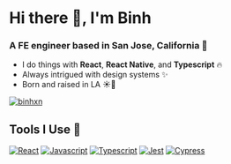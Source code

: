 <h1>Hi there 👋, I'm Binh</h1>
<h3>A FE engineer based in San Jose, California 🌲</h3>

- I do things with **React**, **React Native**, and **Typescript** 🔥
- Always intrigued with design systems ✨
- Born and raised in LA ☀️🌴
<!-- - Making my way through Cypress 🛠️ -->


<a href="https://github.com/binhxn/binhxn"><img align="center" src="https://github-readme-stats.vercel.app/api?username=binhxn&show_icons=true" alt="binhxn" /></a>

## Tools I Use 🧰

[![React](https://img.shields.io/badge/react-black?style=for-the-badge&logo=react)](https://reactjs.org/)
[![Javascript](https://img.shields.io/badge/javascript-black?style=for-the-badge&logo=javascript)](https://developer.mozilla.org/en-US/docs/Web/JavaScript/)
[![Typescript](https://img.shields.io/badge/typescript-black?style=for-the-badge&logo=typescript)](https://www.typescriptlang.org/)
[![Jest](https://img.shields.io/badge/jest-black?style=for-the-badge&logo=jest)](https://jestjs.io/)
[![Cypress](https://img.shields.io/badge/cypress-black?style=for-the-badge&logo=cypress)](https://www.cypress.io/)



<!--

## Book List 📚

- [Web Scalability for Startup Engineers](https://www.amazon.com/Scalability-Startup-Engineers-Artur-Ejsmont/dp/0071843655)
- [EMPOWERED: Ordinary People, Extraordinary Products](https://www.amazon.com/EMPOWERED-Ordinary-Extraordinary-Products-Silicon/dp/111969129X/ref=pd_sbs_14_1/141-6017459-7625457?_encoding=UTF8&pd_rd_i=111969129X&pd_rd_r=a07aab61-036b-42a0-9d6f-6b85d74f42d8&pd_rd_w=n2tBs&pd_rd_wg=u3cpu&pf_rd_p=ed1e2146-ecfe-435e-b3b5-d79fa072fd58&pf_rd_r=A8PHZ90KFRE9FXKEJWHJ&psc=1&refRID=A8PHZ90KFRE9FXKEJWHJ)
- [INSPIRED: How to Create Tech Products Customers Love](https://www.amazon.com/INSPIRED-Create-Tech-Products-Customers/dp/1119387507/ref=pd_sbs_1?pd_rd_w=oO7IR&pf_rd_p=3ec6a47e-bf65-49f8-80f7-0d7c7c7ce2ca&pf_rd_r=P4GMC10J0J0XPHKVJF40&pd_rd_r=d6022ace-0db7-466d-b520-8c388cdee4cf&pd_rd_wg=K5yJC&pd_rd_i=1119387507&psc=1)

-->


<!--
**binhxn/binhxn** is a ✨ _special_ ✨ repository because its `README.md` (this file) appears on your GitHub profile.

Here are some ideas to get you started:

- 🔭 I’m currently working on ...
- 🌱 I’m currently learning ...
- 👯 I’m looking to collaborate on ...
- 🤔 I’m looking for help with ...
- 💬 Ask me about ...
- 📫 How to reach me: ...
- 😄 Pronouns: ...
- ⚡ Fun fact: ...
-->

<!--
Previous Badge References

Visitor Count
<a href="https://github.com/binhxn"><img src="https://visitor-badge.laobi.icu/badge?page_id=binhxn.binhxn" alt="GitHub"></a>

LinkedIn
<a href="https://www.linkedin.com/in/binhxnguyen"><img src="https://img.shields.io/badge/-binhxnguyen-0072b1?logo=Linkedin&logoColor=white" alt="LinkedIn"></a>

-->
